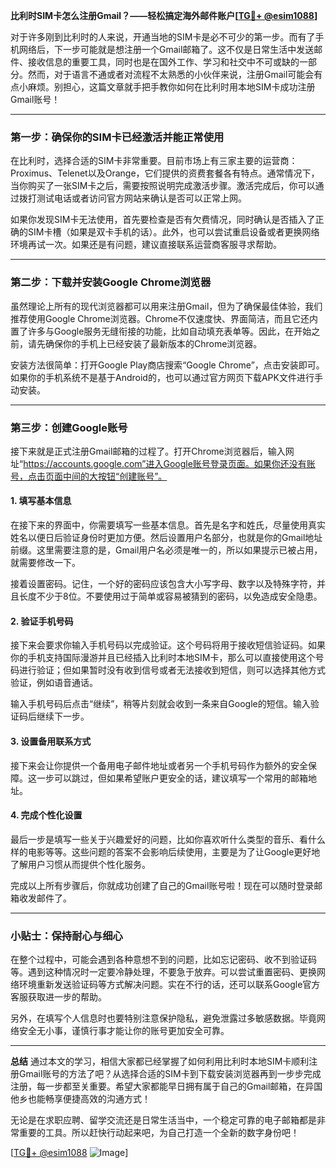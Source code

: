 **比利时SIM卡怎么注册Gmail？——轻松搞定海外邮件账户[[TG💪+ @esim1088](https://t.me/s/esim1088)]**

对于许多刚到比利时的人来说，开通当地的SIM卡是必不可少的第一步。而有了手机网络后，下一步可能就是想注册一个Gmail邮箱了。这不仅是日常生活中发送邮件、接收信息的重要工具，同时也是在国外工作、学习和社交中不可或缺的一部分。然而，对于语言不通或者对流程不太熟悉的小伙伴来说，注册Gmail可能会有点小麻烦。别担心，这篇文章就手把手教你如何在比利时用本地SIM卡成功注册Gmail账号！

---

### 第一步：确保你的SIM卡已经激活并能正常使用

在比利时，选择合适的SIM卡非常重要。目前市场上有三家主要的运营商：Proximus、Telenet以及Orange，它们提供的资费套餐各有特点。通常情况下，当你购买了一张SIM卡之后，需要按照说明完成激活步骤。激活完成后，你可以通过拨打测试电话或者访问官方网站来确认是否可以正常上网。

如果你发现SIM卡无法使用，首先要检查是否有欠费情况，同时确认是否插入了正确的SIM卡槽（如果是双卡手机的话）。此外，也可以尝试重启设备或者更换网络环境再试一次。如果还是有问题，建议直接联系运营商客服寻求帮助。

---

### 第二步：下载并安装Google Chrome浏览器

虽然理论上所有的现代浏览器都可以用来注册Gmail，但为了确保最佳体验，我们推荐使用Google Chrome浏览器。Chrome不仅速度快、界面简洁，而且它还内置了许多与Google服务无缝衔接的功能，比如自动填充表单等。因此，在开始之前，请先确保你的手机上已经安装了最新版本的Chrome浏览器。

安装方法很简单：打开Google Play商店搜索“Google Chrome”，点击安装即可。如果你的手机系统不是基于Android的，也可以通过官方网页下载APK文件进行手动安装。

---

### 第三步：创建Google账号

接下来就是正式注册Gmail邮箱的过程了。打开Chrome浏览器后，输入网址“https://accounts.google.com”进入Google账号登录页面。如果你还没有账号，点击页面中间的大按钮“创建账号”。

#### 1. 填写基本信息
在接下来的界面中，你需要填写一些基本信息。首先是名字和姓氏，尽量使用真实姓名以便日后验证身份时更加方便。然后设置用户名部分，也就是你的Gmail地址前缀。这里需要注意的是，Gmail用户名必须是唯一的，所以如果提示已被占用，就需要修改一下。

接着设置密码。记住，一个好的密码应该包含大小写字母、数字以及特殊字符，并且长度不少于8位。不要使用过于简单或容易被猜到的密码，以免造成安全隐患。

#### 2. 验证手机号码
接下来会要求你输入手机号码以完成验证。这个号码将用于接收短信验证码。如果你的手机支持国际漫游并且已经插入比利时本地SIM卡，那么可以直接使用这个号码进行验证；但如果暂时没有收到信号或者无法接收到短信，则可以选择其他方式验证，例如语音通话。

输入手机号码后点击“继续”，稍等片刻就会收到一条来自Google的短信。输入验证码后继续下一步。

#### 3. 设置备用联系方式
接下来会让你提供一个备用电子邮件地址或者另一个手机号码作为额外的安全保障。这一步可以跳过，但如果希望账户更安全的话，建议填写一个常用的邮箱地址。

#### 4. 完成个性化设置
最后一步是填写一些关于兴趣爱好的问题，比如你喜欢听什么类型的音乐、看什么样的电影等等。这些问题的答案不会影响后续使用，主要是为了让Google更好地了解用户习惯从而提供个性化服务。

完成以上所有步骤后，你就成功创建了自己的Gmail账号啦！现在可以随时登录邮箱收发邮件了。

---

### 小贴士：保持耐心与细心

在整个过程中，可能会遇到各种意想不到的问题，比如忘记密码、收不到验证码等。遇到这种情况时一定要冷静处理，不要急于放弃。可以尝试重置密码、更换网络环境重新发送验证码等方式解决问题。实在不行的话，还可以联系Google官方客服获取进一步的帮助。

另外，在填写个人信息时也要特别注意保护隐私，避免泄露过多敏感数据。毕竟网络安全无小事，谨慎行事才能让你的账号更加安全可靠。

---

**总结**
通过本文的学习，相信大家都已经掌握了如何利用比利时本地SIM卡顺利注册Gmail账号的方法了吧？从选择合适的SIM卡到下载安装浏览器再到一步步完成注册，每一步都至关重要。希望大家都能早日拥有属于自己的Gmail邮箱，在异国他乡也能畅享便捷高效的沟通方式！

无论是在求职应聘、留学交流还是日常生活当中，一个稳定可靠的电子邮箱都是非常重要的工具。所以赶快行动起来吧，为自己打造一个全新的数字身份吧！

[[TG💪+ @esim1088](https://t.me/s/esim1088) ![Image](https://i.postimg.cc/4NQfJmqS/Snipaste-2025-05-13-00-14-12.png)]